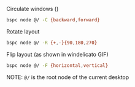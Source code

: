 Circulate windows ()
```zsh
bspc node @/ -C {backward,forward}
```

Rotate layout
```zsh
bspc node @/ -R {+,-}{90,180,270}
```

Flip layout (as shown in windelicato GIF)
```zsh
bspc node @/ -F {horizontal,vertical}
```

NOTE: `@/` is the root node of the current desktop
